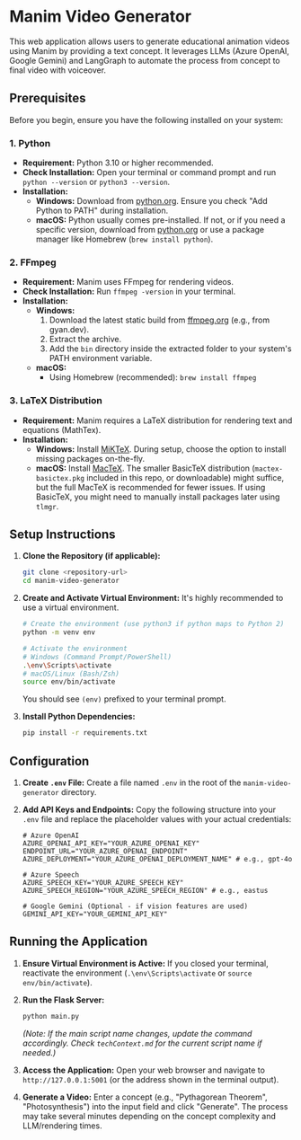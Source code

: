 # Manim Video Generator

This web application allows users to generate educational animation videos using Manim by providing a text concept. It leverages LLMs (Azure OpenAI, Google Gemini) and LangGraph to automate the process from concept to final video with voiceover.

## Prerequisites

Before you begin, ensure you have the following installed on your system:

### 1. Python

- **Requirement:** Python 3.10 or higher recommended.
- **Check Installation:** Open your terminal or command prompt and run `python --version` or `python3 --version`.
- **Installation:**
    - **Windows:** Download from [python.org](https://www.python.org/downloads/windows/). Ensure you check "Add Python to PATH" during installation.
    - **macOS:** Python usually comes pre-installed. If not, or if you need a specific version, download from [python.org](https://www.python.org/downloads/macos/) or use a package manager like Homebrew (`brew install python`).

### 2. FFmpeg

- **Requirement:** Manim uses FFmpeg for rendering videos.
- **Check Installation:** Run `ffmpeg -version` in your terminal.
- **Installation:**
    - **Windows:**
        1. Download the latest static build from [ffmpeg.org](https://ffmpeg.org/download.html#build-windows) (e.g., from gyan.dev).
        2. Extract the archive.
        3. Add the `bin` directory inside the extracted folder to your system's PATH environment variable.
    - **macOS:**
        - Using Homebrew (recommended): `brew install ffmpeg`

### 3. LaTeX Distribution

- **Requirement:** Manim requires a LaTeX distribution for rendering text and equations (MathTex).
- **Installation:**
    - **Windows:** Install [MiKTeX](https://miktex.org/download). During setup, choose the option to install missing packages on-the-fly.
    - **macOS:** Install [MacTeX](https://www.tug.org/mactex/download.html). The smaller BasicTeX distribution (`mactex-basictex.pkg` included in this repo, or downloadable) might suffice, but the full MacTeX is recommended for fewer issues. If using BasicTeX, you might need to manually install packages later using `tlmgr`.

## Setup Instructions

1.  **Clone the Repository (if applicable):**
    ```bash
    git clone <repository-url>
    cd manim-video-generator
    ```

2.  **Create and Activate Virtual Environment:**
    It's highly recommended to use a virtual environment.
    ```bash
    # Create the environment (use python3 if python maps to Python 2)
    python -m venv env

    # Activate the environment
    # Windows (Command Prompt/PowerShell)
    .\env\Scripts\activate
    # macOS/Linux (Bash/Zsh)
    source env/bin/activate
    ```
    You should see `(env)` prefixed to your terminal prompt.

3.  **Install Python Dependencies:**
    ```bash
    pip install -r requirements.txt
    ```

## Configuration

1.  **Create `.env` File:**
    Create a file named `.env` in the root of the `manim-video-generator` directory.

2.  **Add API Keys and Endpoints:**
    Copy the following structure into your `.env` file and replace the placeholder values with your actual credentials:

    ```env
    # Azure OpenAI
    AZURE_OPENAI_API_KEY="YOUR_AZURE_OPENAI_KEY"
    ENDPOINT_URL="YOUR_AZURE_OPENAI_ENDPOINT"
    AZURE_DEPLOYMENT="YOUR_AZURE_OPENAI_DEPLOYMENT_NAME" # e.g., gpt-4o

    # Azure Speech
    AZURE_SPEECH_KEY="YOUR_AZURE_SPEECH_KEY"
    AZURE_SPEECH_REGION="YOUR_AZURE_SPEECH_REGION" # e.g., eastus

    # Google Gemini (Optional - if vision features are used)
    GEMINI_API_KEY="YOUR_GEMINI_API_KEY"
    ```

## Running the Application

1.  **Ensure Virtual Environment is Active:** If you closed your terminal, reactivate the environment (`.\env\Scripts\activate` or `source env/bin/activate`).

2.  **Run the Flask Server:**
    ```bash
    python main.py
    ```
    *(Note: If the main script name changes, update the command accordingly. Check `techContext.md` for the current script name if needed.)*

3.  **Access the Application:**
    Open your web browser and navigate to `http://127.0.0.1:5001` (or the address shown in the terminal output).

4.  **Generate a Video:**
    Enter a concept (e.g., "Pythagorean Theorem", "Photosynthesis") into the input field and click "Generate". The process may take several minutes depending on the concept complexity and LLM/rendering times.
